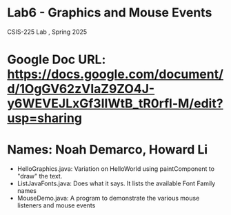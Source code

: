 # Lab6 - Graphics and Mouse Events
CSIS-225 Lab , Spring 2025
# Google Doc URL: https://docs.google.com/document/d/1OgGV62zVIaZ9ZO4J-y6WEVEJLxGf3IIWtB_tR0rfl-M/edit?usp=sharing

# Names: Noah Demarco, Howard Li

- HelloGraphics.java: Variation on HelloWorld using paintComponent to "draw" the text.
- ListJavaFonts.java: Does what it says.  It lists the available Font Family names
- MouseDemo.java: A program to demonstrate the various mouse listeners and mouse events



